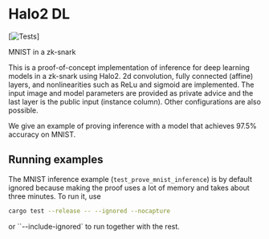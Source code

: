 # Halo2 DL 
[![Tests](https://github.com/jasonmorton/halo2deeplearning/workflows/rust.yaml/badge.svg)]

MNIST in a zk-snark

This is a proof-of-concept implementation of inference for deep learning models in a zk-snark using Halo2. 2d convolution, fully connected (affine) layers, and nonlinearities such as ReLu and sigmoid are implemented.  The input image and model parameters are provided as private advice and the last layer is the public input (instance column). Other configurations are also possible.

We give an example of proving inference with a model that achieves 97.5% accuracy on MNIST.


## Running examples
The MNIST inference example (`test_prove_mnist_inference`) is by default ignored because making the proof uses a lot of memory and takes about three minutes. To run it, use
```bash
cargo test --release -- --ignored --nocapture
```
or ``--include-ignored` to run together with the rest.
